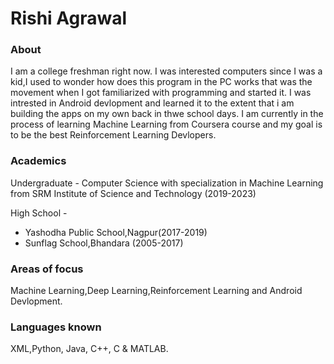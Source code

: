 # Rishi Agrawal
### About

I am a college freshman right now. I was interested computers since I was a kid,I used to wonder how does this program in the PC works that was the movement when I got familiarized with programming and started it. I was intrested in Android devlopment and learned it to the extent that i am building the apps on my own back in thwe school days. I am currently in the process of learning Machine Learning from Coursera course and my goal is to be the best Reinforcement Learning Devlopers.

### Academics

Undergraduate - Computer Science with specialization in Machine Learning from SRM Institute of Science and Technology (2019-2023)

High School -

  *  Yashodha Public School,Nagpur(2017-2019)
  *  Sunflag School,Bhandara (2005-2017)
   
### Areas of focus

Machine Learning,Deep Learning,Reinforcement Learning and Android Devlopment.

### Languages known
   XML,Python, Java, C++, C & MATLAB.
